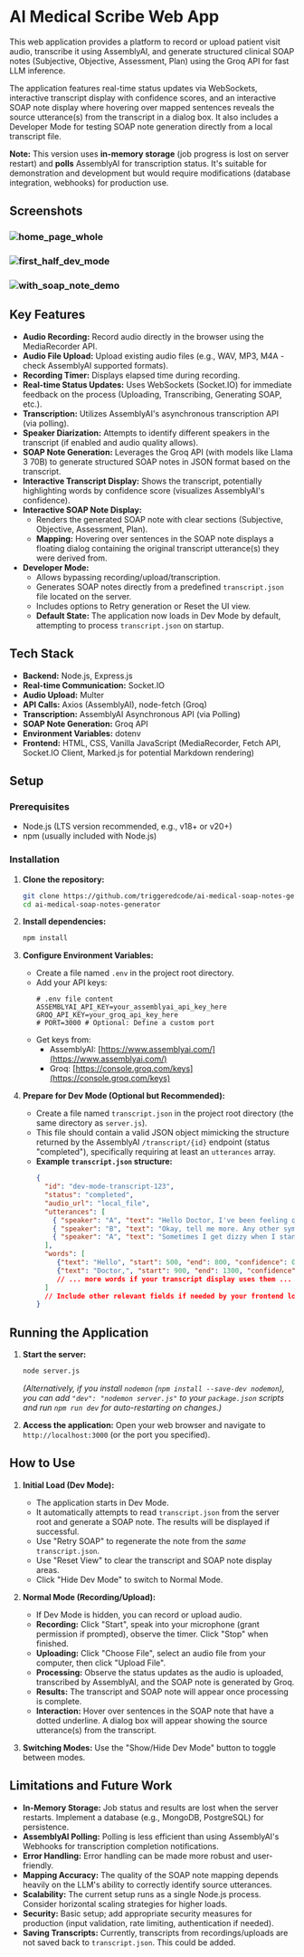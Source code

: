 # AI Medical Scribe Web App

This web application provides a platform to record or upload patient visit audio, transcribe it using AssemblyAI, and generate structured clinical SOAP notes (Subjective, Objective, Assessment, Plan) using the Groq API for fast LLM inference.

The application features real-time status updates via WebSockets, interactive transcript display with confidence scores, and an interactive SOAP note display where hovering over mapped sentences reveals the source utterance(s) from the transcript in a dialog box. It also includes a Developer Mode for testing SOAP note generation directly from a local transcript file.

**Note:** This version uses **in-memory storage** (job progress is lost on server restart) and **polls** AssemblyAI for transcription status. It's suitable for demonstration and development but would require modifications (database integration, webhooks) for production use.

## Screenshots
### ![home_page_whole](screenshots/p3.png)
### ![first_half_dev_mode](screenshots/s1.png)
### ![with_soap_note_demo](screenshots/s2.png)

## Key Features

* **Audio Recording:** Record audio directly in the browser using the MediaRecorder API.
* **Audio File Upload:** Upload existing audio files (e.g., WAV, MP3, M4A - check AssemblyAI supported formats).
* **Recording Timer:** Displays elapsed time during recording.
* **Real-time Status Updates:** Uses WebSockets (Socket.IO) for immediate feedback on the process (Uploading, Transcribing, Generating SOAP, etc.).
* **Transcription:** Utilizes AssemblyAI's asynchronous transcription API (via polling).
* **Speaker Diarization:** Attempts to identify different speakers in the transcript (if enabled and audio quality allows).
* **SOAP Note Generation:** Leverages the Groq API (with models like Llama 3 70B) to generate structured SOAP notes in JSON format based on the transcript.
* **Interactive Transcript Display:** Shows the transcript, potentially highlighting words by confidence score (visualizes AssemblyAI's confidence).
* **Interactive SOAP Note Display:**
    * Renders the generated SOAP note with clear sections (Subjective, Objective, Assessment, Plan).
    * **Mapping:** Hovering over sentences in the SOAP note displays a floating dialog containing the original transcript utterance(s) they were derived from.
* **Developer Mode:**
    * Allows bypassing recording/upload/transcription.
    * Generates SOAP notes directly from a predefined `transcript.json` file located on the server.
    * Includes options to Retry generation or Reset the UI view.
    * **Default State:** The application now loads in Dev Mode by default, attempting to process `transcript.json` on startup.

## Tech Stack

* **Backend:** Node.js, Express.js
* **Real-time Communication:** Socket.IO
* **Audio Upload:** Multer
* **API Calls:** Axios (AssemblyAI), node-fetch (Groq)
* **Transcription:** AssemblyAI Asynchronous API (via Polling)
* **SOAP Note Generation:** Groq API
* **Environment Variables:** dotenv
* **Frontend:** HTML, CSS, Vanilla JavaScript (MediaRecorder, Fetch API, Socket.IO Client, Marked.js for potential Markdown rendering)

## Setup

### Prerequisites

* Node.js (LTS version recommended, e.g., v18+ or v20+)
* npm (usually included with Node.js)

### Installation

1.  **Clone the repository:**
    ```bash
    git clone https://github.com/triggeredcode/ai-medical-soap-notes-generator.git
    cd ai-medical-soap-notes-generator
    ```
2.  **Install dependencies:**
    ```bash
    npm install
    ```
3.  **Configure Environment Variables:**
    * Create a file named `.env` in the project root directory.
    * Add your API keys:
        ```dotenv
        # .env file content
        ASSEMBLYAI_API_KEY=your_assemblyai_api_key_here
        GROQ_API_KEY=your_groq_api_key_here
        # PORT=3000 # Optional: Define a custom port
        ```
    * Get keys from:
        * AssemblyAI: [https://www.assemblyai.com/](https://www.assemblyai.com/)
        * Groq: [https://console.groq.com/keys](https://console.groq.com/keys)

4.  **Prepare for Dev Mode (Optional but Recommended):**
    * Create a file named `transcript.json` in the project root directory (the same directory as `server.js`).
    * This file should contain a valid JSON object mimicking the structure returned by the AssemblyAI `/transcript/{id}` endpoint (status "completed"), specifically requiring at least an `utterances` array.
    * **Example `transcript.json` structure:**
        ```json
        {
          "id": "dev-mode-transcript-123",
          "status": "completed",
          "audio_url": "local_file",
          "utterances": [
            { "speaker": "A", "text": "Hello Doctor, I've been feeling quite tired lately and my blood pressure seems high.", "start": 500, "end": 5500, "confidence": 0.98, "words": [] },
            { "speaker": "B", "text": "Okay, tell me more. Any other symptoms?", "start": 6000, "end": 9000, "confidence": 0.99, "words": [] },
            { "speaker": "A", "text": "Sometimes I get dizzy when I stand up too fast.", "start": 9500, "end": 13000, "confidence": 0.95, "words": [] }
          ],
          "words": [
             {"text": "Hello", "start": 500, "end": 800, "confidence": 0.99, "speaker": "A"},
             {"text": "Doctor,", "start": 900, "end": 1300, "confidence": 0.99, "speaker": "A"},
             // ... more words if your transcript display uses them ...
          ]
          // Include other relevant fields if needed by your frontend logic
        }
        ```

## Running the Application

1.  **Start the server:**
    ```bash
    node server.js
    ```
    *(Alternatively, if you install `nodemon` (`npm install --save-dev nodemon`), you can add `"dev": "nodemon server.js"` to your `package.json` scripts and run `npm run dev` for auto-restarting on changes.)*

2.  **Access the application:** Open your web browser and navigate to `http://localhost:3000` (or the port you specified).

## How to Use

1.  **Initial Load (Dev Mode):**
    * The application starts in Dev Mode.
    * It automatically attempts to read `transcript.json` from the server root and generate a SOAP note. The results will be displayed if successful.
    * Use "Retry SOAP" to regenerate the note from the *same* `transcript.json`.
    * Use "Reset View" to clear the transcript and SOAP note display areas.
    * Click "Hide Dev Mode" to switch to Normal Mode.

2.  **Normal Mode (Recording/Upload):**
    * If Dev Mode is hidden, you can record or upload audio.
    * **Recording:** Click "Start", speak into your microphone (grant permission if prompted), observe the timer. Click "Stop" when finished.
    * **Uploading:** Click "Choose File", select an audio file from your computer, then click "Upload File".
    * **Processing:** Observe the status updates as the audio is uploaded, transcribed by AssemblyAI, and the SOAP note is generated by Groq.
    * **Results:** The transcript and SOAP note will appear once processing is complete.
    * **Interaction:** Hover over sentences in the SOAP note that have a dotted underline. A dialog box will appear showing the source utterance(s) from the transcript.

3.  **Switching Modes:** Use the "Show/Hide Dev Mode" button to toggle between modes.

## Limitations and Future Work

* **In-Memory Storage:** Job status and results are lost when the server restarts. Implement a database (e.g., MongoDB, PostgreSQL) for persistence.
* **AssemblyAI Polling:** Polling is less efficient than using AssemblyAI's Webhooks for transcription completion notifications.
* **Error Handling:** Error handling can be made more robust and user-friendly.
* **Mapping Accuracy:** The quality of the SOAP note mapping depends heavily on the LLM's ability to correctly identify source utterances.
* **Scalability:** The current setup runs as a single Node.js process. Consider horizontal scaling strategies for higher loads.
* **Security:** Basic setup; add appropriate security measures for production (input validation, rate limiting, authentication if needed).
* **Saving Transcripts:** Currently, transcripts from recordings/uploads are not saved back to `transcript.json`. This could be added.
